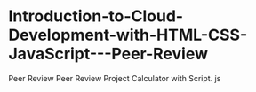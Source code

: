 # Introduction-to-Cloud-Development-with-HTML-CSS-JavaScript---Peer-Review
Peer Review
Peer Review Project Calculator with Script. js
